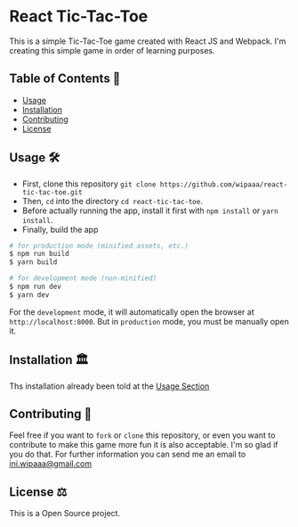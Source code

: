# React Tic-Tac-Toe

This is a simple Tic-Tac-Toe game created with React JS and Webpack.
I'm creating this simple game in order of learning purposes.

## Table of Contents 🚸

- [Usage](#usage)
- [Installation](#installation)
- [Contributing](#contributing)
- [License](#License)

## Usage 🛠

- First, clone this repository `git clone https://github.com/wipaaa/react-tic-tac-toe.git`
- Then, `cd` into the directory `cd react-tic-tac-toe`.
- Before actually running the app, install it first with `npm install` or `yarn install`.
- Finally, build the app

```bash
# for production mode (minified assets, etc.)
$ npm run build
$ yarn build

# for development mode (non-minified)
$ npm run dev
$ yarn dev
```

For the `development` mode, it will automatically open the browser at `http://localhost:8000`.
But in `production` mode, you must be manually open it.

## Installation 🏛

Ths installation already been told at the [Usage Section](#usage)

## Contributing 🌱

Feel free if you want to `fork` or `clone` this repository, or even you want to contribute to
make this game more fun it is also acceptable. I'm so glad if you do that.
For further information you can send me an email to ini.wipaaa@gmail.com

## License ⚖

This is a Open Source project.

